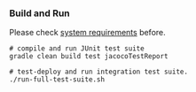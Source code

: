 ### Build and Run
Please  check [system requirements](system-requirements.md) before. 
```
# compile and run JUnit test suite
gradle clean build test jacocoTestReport

# test-deploy and run integration test suite.
./run-full-test-suite.sh
```
